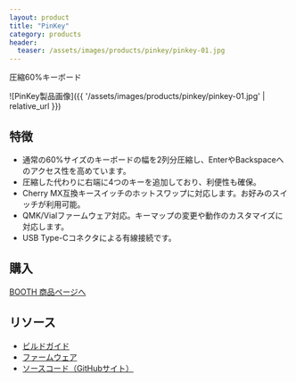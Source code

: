 ```yaml
---
layout: product
title: "PinKey"
category: products
header:
  teaser: /assets/images/products/pinkey/pinkey-01.jpg
---
```

圧縮60%キーボード

![PinKey製品画像]({{ '/assets/images/products/pinkey/pinkey-01.jpg' | relative_url }})

## 特徴

- 通常の60%サイズのキーボードの幅を2列分圧縮し、EnterやBackspaceへのアクセス性を高めています。
- 圧縮した代わりに右端に4つのキーを追加しており、利便性も確保。
- Cherry MX互換キースイッチのホットスワップに対応します。お好みのスイッチが利用可能。
- QMK/Vialファームウェア対応。キーマップの変更や動作のカスタマイズに対応します。
- USB Type-Cコネクタによる有線接続です。

## 購入

<a href="https://ymkn.booth.pm/items/5324302" class="btn btn--primary">BOOTH 商品ページへ</a>

## リソース

- [ビルドガイド](https://github.com/ymkn/PinKey/blob/main/doc/buildguide.md)
- [ファームウェア](https://github.com/ymkn/PinKey/releases/download/v1.1/ymkn_pinkey_vial.uf2)
- [ソースコード（GitHubサイト）](https://github.com/ymkn/PinKey/)
